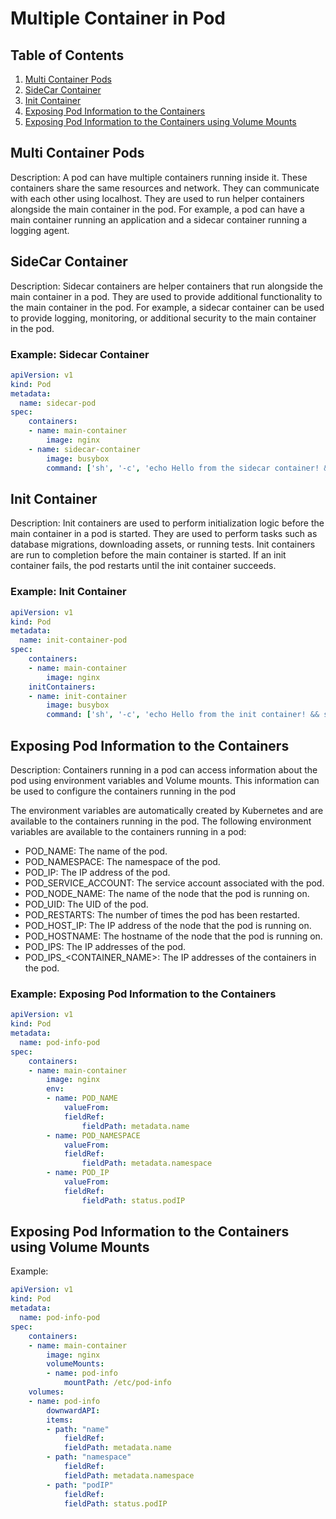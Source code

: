 # Multiple Container in Pod 


## Table of Contents

1. [Multi Container Pods](#multi-container-pods)
2. [SideCar Container](#sidecar-container)
3. [Init Container](#init-container)
4. [Exposing Pod Information to the Containers](#exposing-pod-information-to-the-containers)
5. [Exposing Pod Information to the Containers using Volume Mounts](#exposing-pod-information-to-the-containers-using-volume-mounts)



## Multi Container Pods

Description: A pod can have multiple containers running inside it. These containers share the same resources and network. They can communicate with each other using localhost. They are used to run helper containers alongside the main container in the pod. For example, a pod can have a main container running an application and a sidecar container running a logging agent.


## SideCar Container

Description: Sidecar containers are helper containers that run alongside the main container in a pod. They are used to provide additional functionality to the main container in the pod. For example, a sidecar container can be used to provide logging, monitoring, or additional security to the main container in the pod.

### Example: Sidecar Container

```yaml
apiVersion: v1
kind: Pod
metadata:
  name: sidecar-pod
spec:
    containers:
    - name: main-container
        image: nginx
    - name: sidecar-container
        image: busybox
        command: ['sh', '-c', 'echo Hello from the sidecar container! && sleep 3600']
```


## Init Container

Description: Init containers are used to perform initialization logic before the main container in a pod is started. They are used to perform tasks such as database migrations, downloading assets, or running tests. Init containers are run to completion before the main container is started. If an init container fails, the pod restarts until the init container succeeds.

### Example: Init Container

```yaml
apiVersion: v1
kind: Pod
metadata:
  name: init-container-pod
spec:
    containers:
    - name: main-container
        image: nginx
    initContainers:
    - name: init-container
        image: busybox
        command: ['sh', '-c', 'echo Hello from the init container! && sleep 3600']

```



## Exposing Pod Information to the Containers

Description: Containers running in a pod can access information about the pod using environment variables and Volume mounts. This information can be used to configure the containers running in the pod

The environment variables are automatically created by Kubernetes and are available to the containers running in the pod. The following environment variables are available to the containers running in a pod:

- POD_NAME: The name of the pod.
- POD_NAMESPACE: The namespace of the pod.
- POD_IP: The IP address of the pod.
- POD_SERVICE_ACCOUNT: The service account associated with the pod.
- POD_NODE_NAME: The name of the node that the pod is running on.
- POD_UID: The UID of the pod.
- POD_RESTARTS: The number of times the pod has been restarted.
- POD_HOST_IP: The IP address of the node that the pod is running on.
- POD_HOSTNAME: The hostname of the node that the pod is running on.
- POD_IPS: The IP addresses of the pod.
- POD_IPS_<CONTAINER_NAME>: The IP addresses of the containers in the pod.

### Example: Exposing Pod Information to the Containers

```yaml
apiVersion: v1
kind: Pod
metadata:
  name: pod-info-pod
spec:
    containers:
    - name: main-container
        image: nginx
        env:
        - name: POD_NAME
            valueFrom:
            fieldRef:
                fieldPath: metadata.name
        - name: POD_NAMESPACE
            valueFrom:
            fieldRef:
                fieldPath: metadata.namespace
        - name: POD_IP
            valueFrom:
            fieldRef:
                fieldPath: status.podIP
```

## Exposing Pod Information to the Containers using Volume Mounts

Example: 

```yaml
apiVersion: v1
kind: Pod
metadata:
  name: pod-info-pod
spec:
    containers:
    - name: main-container
        image: nginx
        volumeMounts:
        - name: pod-info
            mountPath: /etc/pod-info
    volumes:
    - name: pod-info
        downwardAPI:
        items:
        - path: "name"
            fieldRef:
            fieldPath: metadata.name
        - path: "namespace"
            fieldRef:
            fieldPath: metadata.namespace
        - path: "podIP"
            fieldRef:
            fieldPath: status.podIP
```